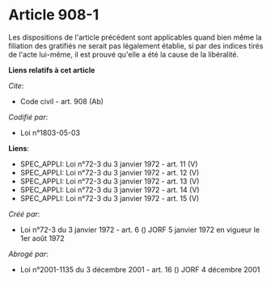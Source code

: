 # Article 908-1

Les dispositions de l'article précédent sont applicables quand bien même la filiation des gratifiés ne serait pas légalement
établie, si par des indices tirés de l'acte lui-même, il est prouvé qu'elle a été la cause de la libéralité.

**Liens relatifs à cet article**

_Cite_:

  - Code civil - art. 908 (Ab)

_Codifié par_:

  - Loi n°1803-05-03

**Liens**:

  - SPEC_APPLI: Loi n°72-3 du 3 janvier 1972 - art. 11 (V)
  - SPEC_APPLI: Loi n°72-3 du 3 janvier 1972 - art. 12 (V)
  - SPEC_APPLI: Loi n°72-3 du 3 janvier 1972 - art. 13 (V)
  - SPEC_APPLI: Loi n°72-3 du 3 janvier 1972 - art. 14 (V)
  - SPEC_APPLI: Loi n°72-3 du 3 janvier 1972 - art. 15 (V)

_Créé par_:

  - Loi n°72-3 du 3 janvier 1972 - art. 6 () JORF 5 janvier 1972 en vigueur le 1er août 1972

_Abrogé par_:

  - Loi n°2001-1135 du 3 décembre 2001 - art. 16 () JORF 4 décembre 2001
